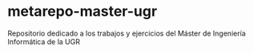 # metarepo-master-ugr
Repositorio dedicado a los trabajos y ejercicios del Máster de Ingeniería Informática de la UGR
